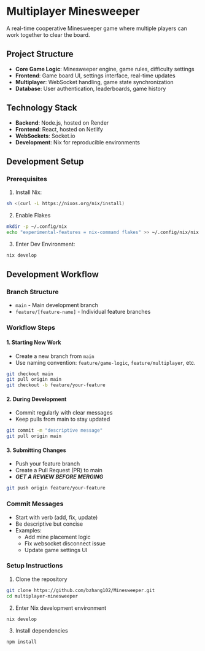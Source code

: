 # Multiplayer Minesweeper

A real-time cooperative Minesweeper game where multiple players can work together to clear the board.

## Project Structure

- **Core Game Logic**: Minesweeper engine, game rules, difficulty settings
- **Frontend**: Game board UI, settings interface, real-time updates
- **Multiplayer**: WebSocket handling, game state synchronization
- **Database**: User authentication, leaderboards, game history

## Technology Stack

- **Backend**: Node.js, hosted on Render
- **Frontend**: React, hosted on Netlify
- **WebSockets**: Socket.io
- **Development**: Nix for reproducible environments

## Development Setup

### Prerequisites
1. Install Nix:
```bash
sh <(curl -L https://nixos.org/nix/install)
```
2. Enable Flakes
```bash
mkdir -p ~/.config/nix
echo "experimental-features = nix-command flakes" >> ~/.config/nix/nix.conf
```
3. Enter Dev Environment:
```bash
nix develop
```
## Development Workflow

### Branch Structure
- `main` - Main development branch
- `feature/[feature-name]` - Individual feature branches

### Workflow Steps
#### 1. Starting New Work
- Create a new branch from `main`
- Use naming convention: `feature/game-logic`, `feature/multiplayer`, etc.
```bash
git checkout main
git pull origin main
git checkout -b feature/your-feature
```
#### 2. During Development
- Commit regularly with clear messages
- Keep pulls from main to stay updated
```bash
git commit -m "descriptive message"
git pull origin main
```
#### 3. Submitting Changes
- Push your feature branch
- Create a Pull Request (PR) to main
- ***GET A REVIEW BEFORE MERGING***

```bash
git push origin feature/your-feature
```
### Commit Messages
- Start with verb (add, fix, update)
- Be descriptive but concise
- Examples:
   - Add mine placement logic
   - Fix websocket disconnect issue
   - Update game settings UI

### Setup Instructions
1. Clone the repository
```bash
git clone https://github.com/bzhang102/Minesweeper.git
cd multiplayer-minesweeper
```
2. Enter Nix development environment
```bash
nix develop
```
3. Install dependencies
```bash
npm install
